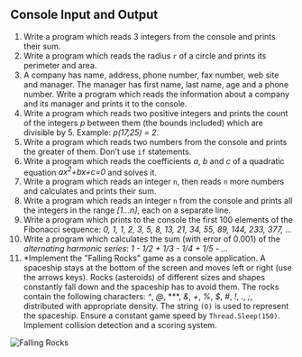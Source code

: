 ## Console Input and Output

1. Write a program which reads 3 integers from the console and prints their sum.
1. Write a program which reads the radius <code>r</code> of a circle and prints its perimeter and area.
1. A company has name, address, phone number, fax number, web site and manager. The manager has first name, last name, age and a phone number. Write a program which reads the information about a company and its manager and prints it to the console.
1. Write a program which reads two positive integers and prints the count of the integers *p* between them (the bounds included) which are divisible by 5. Example: *p(17,25) = 2*.
1. Write a program which reads two numbers from the console and prints the greater of them. Don’t use <code>if</code> statements.
1. Write a program which reads the coefficients *a*, *b* and *c* of a quadratic equation *ax<sup>2</sup>+bx+c=0* and solves it.
1. Write a program which reads an integer <code>n</code>, then reads <code>n</code> more numbers and calculates and prints their sum.
1. Write a program which reads an integer <code>n</code> from the console and prints all the integers in the range *[1...n]*, each on a separate line.
1. Write a program which prints to the console the first 100 elements of the Fibonacci sequence: *0, 1, 1, 2, 3, 5, 8, 13, 21, 34, 55, 89, 144, 233, 377, ...*
1. Write a program which calculates the sum (with error of 0.001) of the *alternating harmonic series*: *1 - 1/2 + 1/3 - 1/4 + 1/5 - ...*
1. \*Implement the "Falling Rocks" game as a console application. A spaceship stays at the bottom of the screen and moves left or right (use the arrows keys). Rocks (asteroids) of different sizes and shapes constantly fall down and the spaceship has to avoid them. The rocks contain the following characters: *^*, *@*, ***, *&*, *+*, *%*, *$*, *#*, *!*, *.*, *;*, distributed with appropriate density. The string <code>(O)</code> is used to represent the spaceship. Ensure a constant game speed by <code>Thread.Sleep(150)</code>. Implement collision detection and a scoring system.

![Falling Rocks](https://raw.github.com/vic-alexiev/TelerikAcademy/master/C%23%20Fundamentals%20I/Homework%20Assignments/4.%20Console%20Input%20and%20Output/11.%20FallingRocks/FallingRocks.png)
